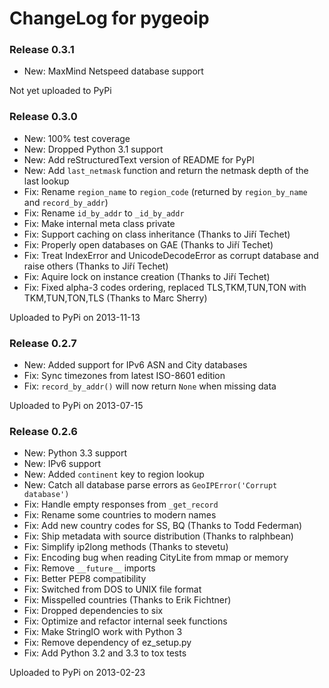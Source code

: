 # ChangeLog for pygeoip

### Release 0.3.1

* New: MaxMind Netspeed database support

Not yet uploaded to PyPi

### Release 0.3.0

* New: 100% test coverage
* New: Dropped Python 3.1 support
* New: Add reStructuredText version of README for PyPI
* New: Add `last_netmask` function and return the netmask depth of the last lookup
* Fix: Rename `region_name` to `region_code` (returned by `region_by_name` and `record_by_addr`)
* Fix: Rename `id_by_addr` to `_id_by_addr`
* Fix: Make internal meta class private
* Fix: Support caching on class inheritance (Thanks to Jiří Techet)
* Fix: Properly open databases on GAE (Thanks to Jiří Techet)
* Fix: Treat IndexError and UnicodeDecodeError as corrupt database and raise others (Thanks to Jiří Techet)
* Fix: Aquire lock on instance creation (Thanks to Jiří Techet)
* Fix: Fixed alpha-3 codes ordering, replaced TLS,TKM,TUN,TON with TKM,TUN,TON,TLS (Thanks to Marc Sherry)

Uploaded to PyPi on 2013-11-13

### Release 0.2.7

* New: Added support for IPv6 ASN and City databases
* Fix: Sync timezones from latest ISO-8601 edition
* Fix: `record_by_addr()` will now return `None` when missing data

Uploaded to PyPi on 2013-07-15

### Release 0.2.6

* New: Python 3.3 support
* New: IPv6 support
* New: Added `continent` key to region lookup
* New: Catch all database parse errors as `GeoIPError('Corrupt database')`
* Fix: Handle empty responses from `_get_record`
* Fix: Rename some countries to modern names
* Fix: Add new country codes for SS, BQ (Thanks to Todd Federman)
* Fix: Ship metadata with source distribution (Thanks to ralphbean)
* Fix: Simplify ip2long methods (Thanks to stevetu)
* Fix: Encoding bug when reading CityLite from mmap or memory
* Fix: Remove `__future__` imports
* Fix: Better PEP8 compatibility
* Fix: Switched from DOS to UNIX file format
* Fix: Misspelled countries (Thanks to Erik Fichtner)
* Fix: Dropped dependencies to six
* Fix: Optimize and refactor internal seek functions
* Fix: Make StringIO work with Python 3
* Fix: Remove dependency of ez_setup.py
* Fix: Add Python 3.2 and 3.3 to tox tests

Uploaded to PyPi on 2013-02-23
